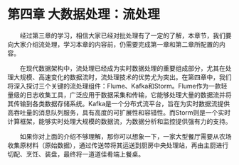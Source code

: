 # 第四章 大数据处理：流处理

&emsp;&emsp;经过第三章的学习，相信大家已经对批处理有了一定的了解，本章节，我们要向大家介绍流处理，学习本章的内容前，仍需要完成第一章和第二章所配置的内容。

&emsp;&emsp;在现代数据架构中，流处理已经成为实时数据处理的重要组成部分，尤其在处理大规模、高速变化的数据流时，流处理技术的优势尤为突出。在第四章中，我们将深入探讨三个关键的流处理组件：Flume、Kafka和Storm。Flume作为一款轻量级的日志收集工具，广泛应用于数据采集和传输，它能够处理大量的数据流并将其传输到各类数据存储系统。Kafka是一个分布式流平台，旨在为实时数据流提供高吞吐量的消息队列服务，具有高度的可扩展性和容错性。而Storm则是一个实时计算框架，能够实时处理大规模的数据流，为数据分析和监控提供强有力的支持。

&emsp;&emsp;如果你对上面的介绍不够理解，那你可以想象一下，一家大型餐厅需要从农场收集原材料（原始数据），通过传送带将其运送到厨房中央处理站，再由主厨进行切配、烹饪、装盘，最终将一道道佳肴端上餐桌。